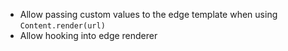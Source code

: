 - Allow passing custom values to the edge template when using `Content.render(url)`
- Allow hooking into edge renderer
